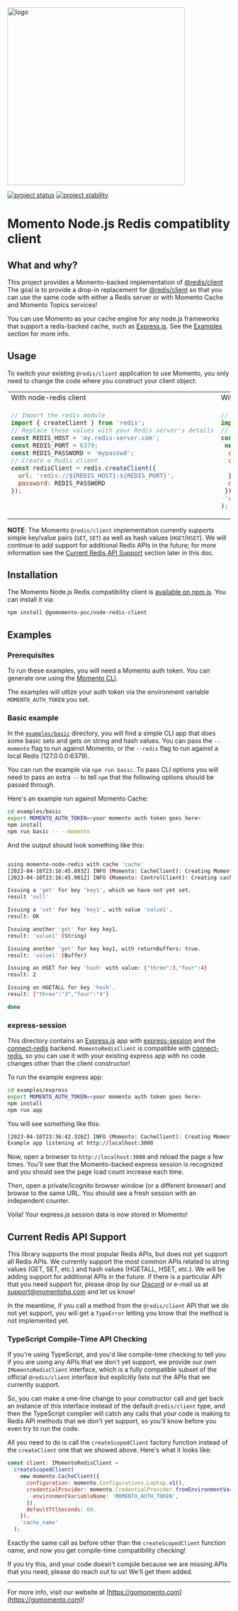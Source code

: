 <img src="https://docs.momentohq.com/img/logo.svg" alt="logo" width="400"/>

[![project status](https://momentohq.github.io/standards-and-practices/badges/project-status-official.svg)](https://github.com/momentohq/standards-and-practices/blob/main/docs/momento-on-github.md)
[![project stability](https://momentohq.github.io/standards-and-practices/badges/project-stability-alpha.svg)](https://github.com/momentohq/standards-and-practices/blob/main/docs/momento-on-github.md) 


# Momento Node.js Redis compatiblity client

## What and why?

This project provides a Momento-backed implementation of [@redis/client](https://github.com/redis/node-redis)
The goal is to provide a drop-in replacement for [@redis/client](https://github.com/redis/node-redis) so that you can
use the same code with either a Redis server or with Momento Cache and Momento Topics services!

You can use Momento as your cache engine for any node.js frameworks that support a redis-backed cache,
such as [Express.js](https://github.com/expressjs/express). See the [Examples](#examples) section for more info.

## Usage

To switch your existing `@redis/client` application to use Momento, you only need to change the code where you construct
your client object:

<table>
<tr>
 <td width="50%">With node-redis client</td>
 <td width="50%">With Momento's Redis compatibility client</td>
</tr>
<tr>
 <td width="50%" valign="top">

```javascript
// Import the redis module
import { createClient } from 'redis';
// Replace these values with your Redis server's details
const REDIS_HOST = 'my.redis-server.com';
const REDIS_PORT = 6379;
const REDIS_PASSWORD = 'mypasswd';
// Create a Redis client
const redisClient = redis.createClient({
  url: 'redis://${REDIS_HOST}:${REDIS_PORT}',
  password: REDIS_PASSWORD
});
```

</td>
<td width="50%">

```javascript
// Import the Momento redis compatibility client.
import {createClient, momento} from 'momento-redis-client';
// Initialize Momento's client.
const redisClient = createClient(
 new momento.CacheClient({
  configuration: momento.Configurations.Laptop.v1(),
  credentialProvider: momento.CredentialProvider.fromEnvironmentVariable({
   environmentVariableName: 'MOMENTO_AUTH_TOKEN',
  }),
  defaultTtlSeconds: 60,
 }),
 'cache_name'
);
```

 </td>
</tr>
</table>

**NOTE**: The Momento `@redis/client` implementation currently supports simple key/value pairs (`GET`, `SET`) as well
as hash values (`HGET`/`HSET`). We will continue to add support for additional Redis APIs in the future; for more
information see the [Current Redis API Support](#current-redis-api-support) section later in this doc.

## Installation

The Momento Node.js Redis compatibility client is [available on npm.js](https://www.npmjs.com/package/@gomomento-poc/node-redis-client).
You can install it via:

```bash
npm install @gomomento-poc/node-redis-client
```

## Examples

### Prerequisites

To run these examples, you will need a Momento auth token. You can generate one using the [Momento CLI](https://github.com/momentohq/momento-cli).

The examples will utlize your auth token via the environment variable `MOMENTO_AUTH_TOKEN` you set.

### Basic example

In the [`examples/basic`](./examples/basic) directory, you will find a simple CLI app that does some basic sets and gets
on string and hash values. You can pass the `--momento` flag to run against Momento, or the `--redis` flag to run against
a local Redis (127.0.0.0:6379).

You can run the example via `npm run basic`. To pass CLI options you will need to pass an extra `--` to tell `npm` that
the following options should be passed through.

Here's an example run against Momento Cache:

```bash
cd examples/basic
export MOMENTO_AUTH_TOKEN=<your momento auth token goes here>
npm install
npm run basic -- --momento
```

And the output should look something like this:

```bash

using momento-node-redis with cache 'cache'
[2023-04-10T23:16:45.893Z] INFO (Momento: CacheClient): Creating Momento CacheClient
[2023-04-10T23:16:45.901Z] INFO (Momento: ControlClient): Creating cache: cache

Issuing a 'get' for key 'key1', which we have not yet set.
result 'null'

Issuing a 'set' for key 'key1', with value 'value1'.
result: OK

Issuing another 'get' for key key1.
result: 'value1' (String)

Issuing another 'get' for key key1, with returnBuffers: true.
result: 'value1' (Buffer)

Issuing an HSET for key 'hash' with value: {"three":3,"four":4}
result: 2

Issuing an HGETALL for key 'hash'.
result: {"three":"3","four":"4"}

done
```

### express-session

This directory contains an [Express.js](https://github.com/expressjs/express) app with
[express-session](https://github.com/expressjs/session) and the [connect-redis](https://github.com/tj/connect-redis) backend.
`MomentoRedisClient` is compatible with [connect-redis](https://github.com/tj/connect-redis), so you can use it with your
existing express app with no code changes other than the client constructor!

To run the example express app:

```bash
cd examples/express
export MOMENTO_AUTH_TOKEN=<your momento auth token goes here>
npm install
npm run app
```

You will see something like this:

```bash
[2023-04-10T23:36:42.326Z] INFO (Momento: CacheClient): Creating Momento CacheClient
Example app listening at http://localhost:3000
```

Now, open a browser to `http://localhost:3000` and reload the page a few times. You'll see that the Momento-backed
express session is recognized and you should see the page load count increase each time.

Then, open a private/icognito browser window (or a different browser) and browse to the same URL. You should see
a fresh session with an independent counter.

Voila! Your express.js session data is now stored in Momento!

## Current Redis API Support

This library supports the most popular Redis APIs, but does not yet support all Redis APIs. We currently support the most
common APIs related to string values (GET, SET, etc.) and hash values (HGETALL, HSET, etc.). We will be adding support for additional
APIs in the future. If there is a particular API that you need support for, please drop by our [Discord](https://discord.com/invite/3HkAKjUZGq)
or e-mail us at [support@momentohq.com](mailto:support@momentohq.com) and let us know!

In the meantime, if you call a method from the `@redis/client` API that we do not yet support, you will get a `TypeError`
letting you know that the method is not implemented yet.

### TypeScript Compile-Time API Checking

If you're using TypeScript, and you'd like compile-time checking to tell you if you are using any APIs that we don't yet
support, we provide our own `IMomentoRedisClient` interface, which is a fully compatible subset of the official `@redis/client`
interface but explicitly lists out the APIs that we currently support.

So, you can make a one-line change to your constructor call and get back an instance of this interface instead of the
default `@redis/client` type, and then the TypeScript compiler will catch any calls that your code is making to Redis
API methods that we don't yet support, so you'll know before you even try to run the code.

All you need to do is call the `createScopedClient` factory function instead of the `createClient` one that we showed
above. Here's what it looks like:

```javascript
const client: IMomentoRedisClient =
  createScopedClient(
    new momento.CacheClient({
      configuration: momento.Configurations.Laptop.v1(),
      credentialProvider: momento.CredentialProvider.fromEnvironmentVariable({
        environmentVariableName: 'MOMENTO_AUTH_TOKEN',
      }),
      defaultTtlSeconds: 60,
    }),
    'cache_name'
  );
```

Exactly the same call as before other than the `createScopedClient` function name, and now you get compile-time
compatibility checking!

If you try this, and your code doesn't compile because we are missing APIs that you need, please do reach out to us!
We'll get them added.

----------------------------------------------------------------------------------------
For more info, visit our website at [https://gomomento.com](https://gomomento.com)!
